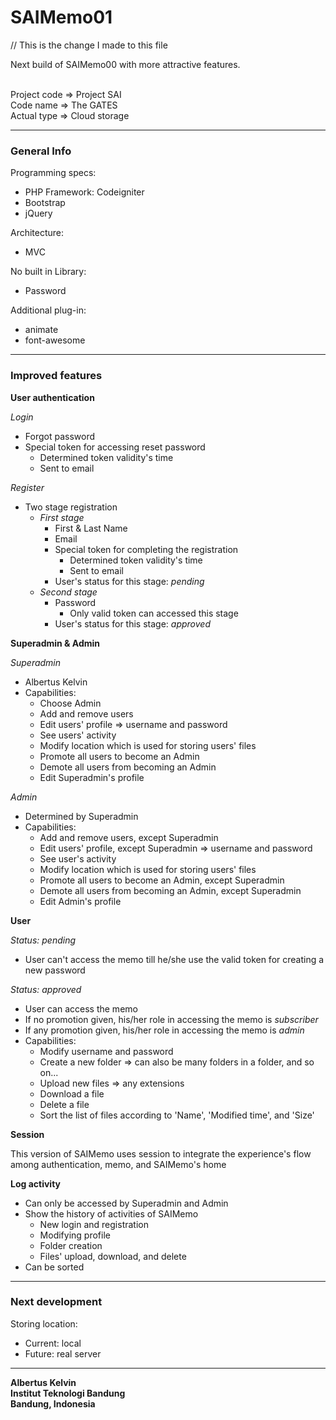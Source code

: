 # SAIMemo01

// This is the change I made to this file

Next build of SAIMemo00 with more attractive features. </br>

</br>
Project code => Project SAI </br>
Code name => The GATES </br>
Actual type => Cloud storage

---

### General Info

Programming specs:
  - PHP Framework: Codeigniter
  - Bootstrap
  - jQuery

Architecture:
  - MVC

No built in Library:
  - Password

Additional plug-in:
  - animate
  - font-awesome

---

### Improved features

**User authentication**

_Login_
  - Forgot password
  - Special token for accessing reset password 
      - Determined token validity's time
      - Sent to email
      
_Register_
  - Two stage registration
      - *First stage*
          - First & Last Name 
          - Email
          - Special token for completing the registration
              - Determined token validity's time
              - Sent to email
          - User's status for this stage: *pending*
      - *Second stage*
          - Password
              - Only valid token can accessed this stage
          - User's status for this stage: *approved*
          
**Superadmin & Admin**

_Superadmin_
  - Albertus Kelvin
  - Capabilities:
      - Choose Admin
      - Add and remove users
      - Edit users' profile => username and password
      - See users' activity
      - Modify location which is used for storing users' files
      - Promote all users to become an Admin
      - Demote all users from becoming an Admin
      - Edit Superadmin's profile

_Admin_
  - Determined by Superadmin
  - Capabilities:
      - Add and remove users, except Superadmin
      - Edit users' profile, except Superadmin => username and password
      - See user's activity
      - Modify location which is used for storing users' files
      - Promote all users to become an Admin, except Superadmin
      - Demote all users from becoming an Admin, except Superadmin
      - Edit Admin's profile

**User**

_Status: pending_
  - User can't access the memo till he/she use the valid token for creating a new password

_Status: approved_
  - User can access the memo
  - If no promotion given, his/her role in accessing the memo is *subscriber*
  - If any promotion given, his/her role in accessing the memo is *admin*
  - Capabilities:
      - Modify username and password
      - Create a new folder => can also be many folders in a folder, and so on...
      - Upload new files => any extensions
      - Download a file 
      - Delete a file
      - Sort the list of files according to 'Name', 'Modified time', and 'Size'

**Session**

This version of SAIMemo uses session to integrate the experience's flow among authentication, memo, and SAIMemo's home

**Log activity**

  - Can only be accessed by Superadmin and Admin
  - Show the history of activities of SAIMemo
      - New login and registration
      - Modifying profile
      - Folder creation
      - Files' upload, download, and delete
  - Can be sorted

---

### Next development

Storing location:
  - Current: local
  - Future: real server

---

**Albertus Kelvin** </br>
**Institut Teknologi Bandung** </br>
**Bandung, Indonesia**

